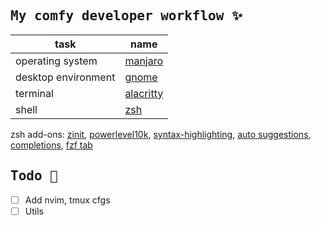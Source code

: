 ## <samp><b>My comfy developer workflow ✨</b></samp>

| task              | name                   |
| ----------------- | ---------------------- |
| operating system                | [manjaro](https://manjaro.org/)                                      |
| desktop environment                | [gnome](https://help.gnome.org/)                                      |
| terminal | [alacritty](https://wiki.archlinux.org/title/Alacritty) |
| shell                | [zsh](https://wiki.archlinux.org/title/Zsh)                                     |

zsh add-ons: [zinit](https://github.com/zdharma-continuum/zinit), [powerlevel10k](https://github.com/romkatv/powerlevel10k), [syntax-highlighting](https://github.com/zsh-users/zsh-syntax-highlighting/tree/master), [auto suggestions](https://github.com/zsh-users/zsh-autosuggestions), [completions](https://github.com/zsh-users/zsh-completions), [fzf tab](https://github.com/Aloxaf/fzf-tab)

## <samp><b>Todo 🎯</b></samp>

- [ ] Add nvim, tmux cfgs
- [ ] Utils
